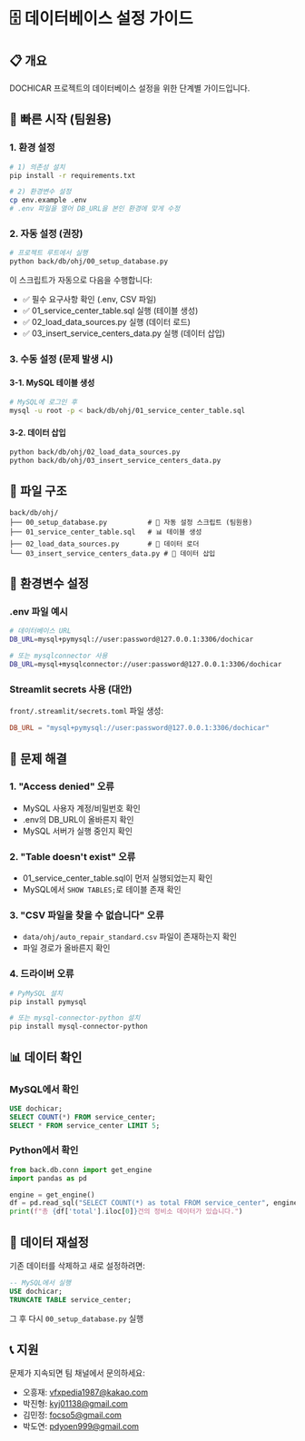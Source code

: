 # 🗄️ 데이터베이스 설정 가이드

## 📋 개요
DOCHICAR 프로젝트의 데이터베이스 설정을 위한 단계별 가이드입니다.

## 🚀 빠른 시작 (팀원용)

### 1. 환경 설정
```bash
# 1) 의존성 설치
pip install -r requirements.txt

# 2) 환경변수 설정
cp env.example .env
# .env 파일을 열어 DB_URL을 본인 환경에 맞게 수정
```

### 2. 자동 설정 (권장)
```bash
# 프로젝트 루트에서 실행
python back/db/ohj/00_setup_database.py
```

이 스크립트가 자동으로 다음을 수행합니다:
- ✅ 필수 요구사항 확인 (.env, CSV 파일)
- ✅ 01_service_center_table.sql 실행 (테이블 생성)
- ✅ 02_load_data_sources.py 실행 (데이터 로드)
- ✅ 03_insert_service_centers_data.py 실행 (데이터 삽입)

### 3. 수동 설정 (문제 발생 시)

#### 3-1. MySQL 테이블 생성
```bash
# MySQL에 로그인 후
mysql -u root -p < back/db/ohj/01_service_center_table.sql
```

#### 3-2. 데이터 삽입
```bash
python back/db/ohj/02_load_data_sources.py
python back/db/ohj/03_insert_service_centers_data.py
```

## 📁 파일 구조

```
back/db/ohj/
├── 00_setup_database.py          # 🚀 자동 설정 스크립트 (팀원용)
├── 01_service_center_table.sql   # 📊 테이블 생성
├── 02_load_data_sources.py       # 📂 데이터 로더
└── 03_insert_service_centers_data.py # 💾 데이터 삽입
```

## 🔧 환경변수 설정

### .env 파일 예시
```bash
# 데이터베이스 URL
DB_URL=mysql+pymysql://user:password@127.0.0.1:3306/dochicar

# 또는 mysqlconnector 사용
DB_URL=mysql+mysqlconnector://user:password@127.0.0.1:3306/dochicar
```

### Streamlit secrets 사용 (대안)
`front/.streamlit/secrets.toml` 파일 생성:
```toml
DB_URL = "mysql+pymysql://user:password@127.0.0.1:3306/dochicar"
```

## 🐛 문제 해결

### 1. "Access denied" 오류
- MySQL 사용자 계정/비밀번호 확인
- .env의 DB_URL이 올바른지 확인
- MySQL 서버가 실행 중인지 확인

### 2. "Table doesn't exist" 오류
- 01_service_center_table.sql이 먼저 실행되었는지 확인
- MySQL에서 `SHOW TABLES;`로 테이블 존재 확인

### 3. "CSV 파일을 찾을 수 없습니다" 오류
- `data/ohj/auto_repair_standard.csv` 파일이 존재하는지 확인
- 파일 경로가 올바른지 확인

### 4. 드라이버 오류
```bash
# PyMySQL 설치
pip install pymysql

# 또는 mysql-connector-python 설치
pip install mysql-connector-python
```

## 📊 데이터 확인

### MySQL에서 확인
```sql
USE dochicar;
SELECT COUNT(*) FROM service_center;
SELECT * FROM service_center LIMIT 5;
```

### Python에서 확인
```python
from back.db.conn import get_engine
import pandas as pd

engine = get_engine()
df = pd.read_sql("SELECT COUNT(*) as total FROM service_center", engine)
print(f"총 {df['total'].iloc[0]}건의 정비소 데이터가 있습니다.")
```

## 🔄 데이터 재설정

기존 데이터를 삭제하고 새로 설정하려면:

```sql
-- MySQL에서 실행
USE dochicar;
TRUNCATE TABLE service_center;
```

그 후 다시 `00_setup_database.py` 실행

## 📞 지원

문제가 지속되면 팀 채널에서 문의하세요:
- 오흥재: vfxpedia1987@kakao.com
- 박진형: kyj01138@gmail.com
- 김민정: focso5@gmail.com
- 박도연: pdyoen999@gmail.com
